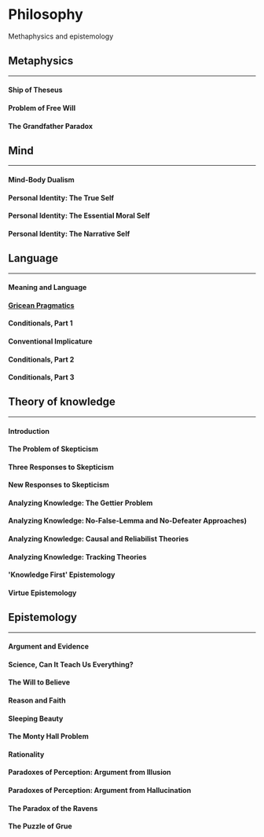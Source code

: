 # Philosophy

Methaphysics and epistemology

## Metaphysics
---
#### Ship of Theseus
#### Problem of Free Will
#### The Grandfather Paradox

## Mind
---
#### Mind-Body Dualism
#### Personal Identity: The True Self
#### Personal Identity: The Essential Moral Self
#### Personal Identity: The Narrative Self

## Language
---
#### Meaning and Language

#### [Gricean Pragmatics](gricean_pragmatics.md)

#### Conditionals, Part 1

#### Conventional Implicature

#### Conditionals, Part 2

#### Conditionals, Part 3

## Theory of knowledge
---
#### Introduction
#### The Problem of Skepticism
#### Three Responses to Skepticism
#### New Responses to Skepticism
#### Analyzing Knowledge: The Gettier Problem
#### Analyzing Knowledge: No-False-Lemma and No-Defeater Approaches)
#### Analyzing Knowledge: Causal and Reliabilist Theories
#### Analyzing Knowledge: Tracking Theories
#### 'Knowledge First' Epistemology
#### Virtue Epistemology

## Epistemology
---
#### Argument and Evidence
#### Science, Can It Teach Us Everything?
#### The Will to Believe
#### Reason and Faith
#### Sleeping Beauty
#### The Monty Hall Problem
#### Rationality
#### Paradoxes of Perception: Argument from Illusion
#### Paradoxes of Perception: Argument from Hallucination
#### The Paradox of the Ravens
#### The Puzzle of Grue
